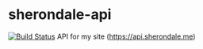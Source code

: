 # sherondale-api 
[![Build Status](https://travis-ci.org/SherOnDale/liskit-server.svg?branch=master)](https://travis-ci.org/SherOnDale/liskit-server)
API for my site (https://api.sherondale.me)
